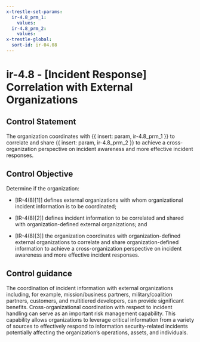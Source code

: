 ```yaml
---
x-trestle-set-params:
  ir-4.8_prm_1:
    values:
  ir-4.8_prm_2:
    values:
x-trestle-global:
  sort-id: ir-04.08
---
```


# ir-4.8 - \[Incident Response\] Correlation with External Organizations

## Control Statement

The organization coordinates with {{ insert: param, ir-4.8_prm_1 }} to correlate and share {{ insert: param, ir-4.8_prm_2 }} to achieve a cross-organization perspective on incident awareness and more effective incident responses.

## Control Objective

Determine if the organization:

- \[IR-4(8)[1]\] defines external organizations with whom organizational incident information is to be coordinated;

- \[IR-4(8)[2]\] defines incident information to be correlated and shared with organization-defined external organizations; and

- \[IR-4(8)[3]\] the organization coordinates with organization-defined external organizations to correlate and share organization-defined information to achieve a cross-organization perspective on incident awareness and more effective incident responses.

## Control guidance

The coordination of incident information with external organizations including, for example, mission/business partners, military/coalition partners, customers, and multitiered developers, can provide significant benefits. Cross-organizational coordination with respect to incident handling can serve as an important risk management capability. This capability allows organizations to leverage critical information from a variety of sources to effectively respond to information security-related incidents potentially affecting the organization’s operations, assets, and individuals.
